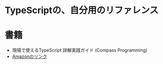 # TypeScriptの、自分用のリファレンス
# 書籍
- 現場で使えるTypeScript 詳解実践ガイド (Compass Programming) 
- [Amazonのリンク](https://www.amazon.co.jp/%E7%8F%BE%E5%A0%B4%E3%81%A7%E4%BD%BF%E3%81%88%E3%82%8BTypeScript-%E8%A9%B3%E8%A7%A3%E5%AE%9F%E8%B7%B5%E3%82%AC%E3%82%A4%E3%83%89-Compass-Programming-%E8%8F%85%E5%8E%9F%E6%B5%A9%E4%B9%8B/dp/4839984271)
